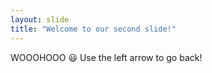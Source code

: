 ```yaml
---
layout: slide
title: "Welcome to our second slide!"
---
```

WOOOHOOO :smiley:
Use the left arrow to go back!

